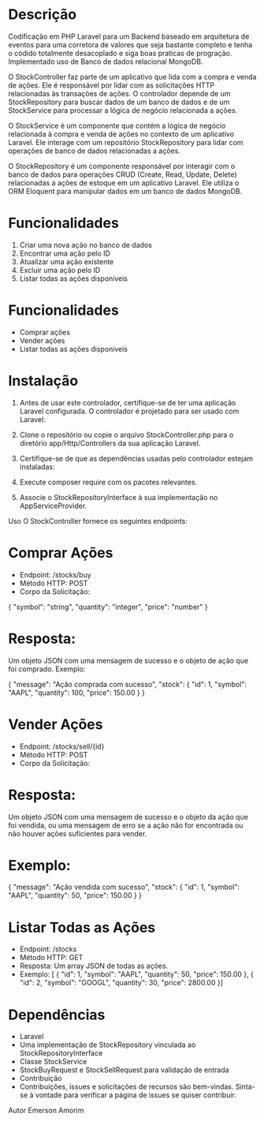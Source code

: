 # Descrição
Codificação em PHP Laravel para um Backend baseado em arquitetura de eventos para uma corretora de valores que seja bastante completo e tenha o códido totalmente desacoplado e siga boas praticas de progração. Implementado uso de Banco de dados relacional MongoDB.

O StockController faz parte de um aplicativo que lida com a compra e venda de ações. Ele é responsável por lidar com as solicitações HTTP relacionadas às transações de ações. O controlador depende de um StockRepository para buscar dados de um banco de dados e de um StockService para processar a lógica de negócio relacionada a ações.

O StockService é um componente que contém a lógica de negócio relacionada à compra e venda de ações no contexto de um aplicativo Laravel. Ele interage com um repositório StockRepository para lidar com operações de banco de dados relacionadas a ações.

O StockRepository é um componente responsável por interagir com o banco de dados para operações CRUD (Create, Read, Update, Delete) relacionadas a ações de estoque em um aplicativo Laravel. Ele utiliza o ORM Eloquent para manipular dados em um banco de dados MongoDB.

# Funcionalidades
1. Criar uma nova ação no banco de dados
2. Encontrar uma ação pelo ID
3. Atualizar uma ação existente
4. Excluir uma ação pelo ID
5. Listar todas as ações disponíveis

# Funcionalidades
- Comprar ações
- Vender ações
- Listar todas as ações disponíveis

# Instalação
1. Antes de usar este controlador, certifique-se de ter uma aplicação Laravel configurada. O controlador é projetado para ser usado com Laravel.

3. Clone o repositório ou copie o arquivo StockController.php para o diretório app/Http/Controllers da sua aplicação Laravel.

5. Certifique-se de que as dependências usadas pelo controlador estejam instaladas:

7. Execute composer require com os pacotes relevantes.
8. Associe o StockRepositoryInterface à sua implementação no AppServiceProvider.

Uso
O StockController fornece os seguintes endpoints:

# Comprar Ações
- Endpoint: /stocks/buy
- Método HTTP: POST
- Corpo da Solicitação:

{
    "symbol": "string",
    "quantity": "integer",
    "price": "number"
}

# Resposta: 
Um objeto JSON com uma mensagem de sucesso e o objeto de ação que foi comprado.
Exemplo:

{
    "message": "Ação comprada com sucesso",
    "stock": {
        "id": 1,
        "symbol": "AAPL",
        "quantity": 100,
        "price": 150.00
    }
}

# Vender Ações
- Endpoint: /stocks/sell/{id}
- Método HTTP: POST
- Corpo da Solicitação:

# Resposta: 
Um objeto JSON com uma mensagem de sucesso e o objeto da ação que foi vendida, ou uma mensagem de erro se a ação não for encontrada ou não houver ações suficientes para vender.
# Exemplo:
{
    "message": "Ação vendida com sucesso",
    "stock": {
        "id": 1,
        "symbol": "AAPL",
        "quantity": 50,
        "price": 150.00
    }
}

# Listar Todas as Ações
- Endpoint: /stocks
- Método HTTP: GET
- Resposta: Um array JSON de todas as ações.
- Exemplo:
[    {        "id": 1,        "symbol": "AAPL",        "quantity": 50,        "price": 150.00    },    {        "id": 2,        "symbol": "GOOGL",        "quantity": 30,        "price": 2800.00    }]

# Dependências

- Laravel
- Uma implementação de StockRepository vinculada ao StockRepositoryInterface
- Classe StockService
- StockBuyRequest e StockSellRequest para validação de entrada
- Contribuição
- Contribuições, issues e solicitações de recursos são bem-vindas. Sinta-se à vontade para verificar a página de issues se quiser contribuir.

Autor
Emerson Amorim
